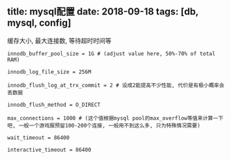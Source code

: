 title: mysql配置
date: 2018-09-18
tags: [db, mysql, config]
---

缓存大小, 最大连接数, 等待超时时间等
<!--more-->

```
innodb_buffer_pool_size = 1G # (adjust value here, 50%-70% of total RAM)

innodb_log_file_size = 256M

innodb_flush_log_at_trx_commit = 2 # 设成2能提高不少性能, 代价是有极小概率会丢数据

innodb_flush_method = O_DIRECT

max_connections = 1000 # (这个值根据mysql pool的max_overflow等值来计算一下吧, 一般一个游戏服预留100-200个连接, 一般用不到这么多, 只为特殊情况需要)

wait_timeout = 86400

interactive_timeout = 86400

```

